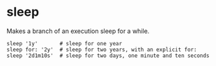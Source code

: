 
# sleep

Makes a branch of an execution sleep for a while.

```
sleep '1y'       # sleep for one year
sleep for: '2y'  # sleep for two years, with an explicit for:
sleep '2d1m10s'  # sleep for two days, one minute and ten seconds
```

